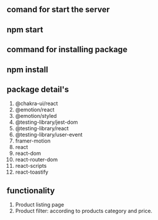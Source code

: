 
## comand for start the server 
## npm start

## command for installing package
## npm install
## package detail's 
1. @chakra-ui/react
2. @emotion/react
3. @emotion/styled
4. @testing-library/jest-dom
5. @testing-library/react
6. @testing-library/user-event
7. framer-motion
8. react
9. react-dom
10. react-router-dom
11. react-scripts
12. react-toastify

## functionality
1. Product listing page
2. Product filter: according to products category and price.

